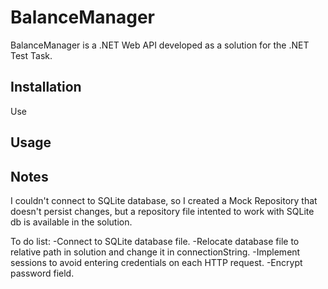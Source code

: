 # BalanceManager

BalanceManager is a .NET Web API developed as a solution for the .NET Test Task.

## Installation

Use 

## Usage

## Notes

I couldn't connect to SQLite database, so I created a Mock Repository that doesn't persist changes, but a repository file intented to work with SQLite db is available in the solution.

To do list:
-Connect to SQLite database file.
-Relocate database file to relative path in solution and change it in connectionString.
-Implement sessions to avoid entering credentials on each HTTP request.
-Encrypt password field.
